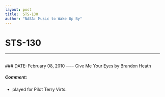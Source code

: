 ```yaml
---
layout: post
title:  STS-130
author: "NASA: Music to Wake Up By"
---
```


# STS-130
----
<br/>
### DATE: February 08, 2010
----
Give Me Your Eyes by Brandon Heath

##### Comment:
* played for Pilot Terry Virts.
